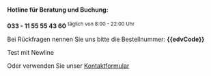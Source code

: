 ####  Hotline für Beratung und Buchung:

**033 - 11 55 55 43 60**
<sup>täglich von 8:00 - 22:00 Uhr</sup>

Bei Rückfragen nennen Sie uns bitte die Bestellnummer:
**{{edvCode}}**

Test mit
Newline

Oder verwenden Sie unser [Kontaktformular](https://xxx.de/servicecenter/{{edvCode}})
